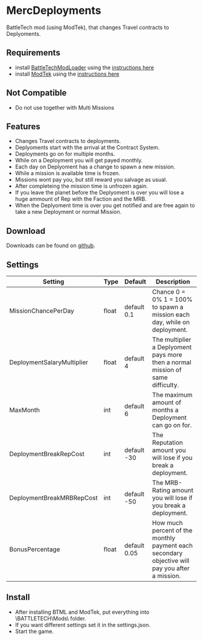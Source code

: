 # MercDeployments
BattleTech mod (using ModTek), that changes Travel contracts to Deplyoments.

## Requirements
* install [BattleTechModLoader](https://github.com/Mpstark/BattleTechModLoader/releases) using the [instructions here](https://github.com/Mpstark/BattleTechModLoader)
* install [ModTek](https://github.com/Mpstark/ModTek/releases) using the [instructions here](https://github.com/Mpstark/ModTek)

## Not Compatible
* Do not use together with Multi Missions

## Features
- Changes Travel contracts to deployments.
- Deplyoments start with the arrival at the Contract System.
- Deployments go on for multiple months.
- While on a Deployment you will get payed monthly.
- Each day on Deplyoment has a change to spawn a new mission.
- While a mission is available time is frozen.
- Missions wont pay you, but still reward you salvage as usual.
- After completeing the mission time is unfrozen again.
- If you leave the planet before the Deplyoment is over you will lose a huge ammount of Rep with the Faction and the MRB.
- When the Deplyoment time is over you get notified and are free again to take a new Deployment or normal Mission.

## Download

Downloads can be found on [github](https://github.com/Morphyum/MercDeployments/releases).

## Settings
Setting | Type | Default | Description
--- | --- | --- | ---
MissionChancePerDay | float | default 0.1 | Chance 0 = 0% 1 = 100% to spawn a mission each day, while on deployment.
DeploymentSalaryMultiplier | float | default 4 | The multiplier a Deplyoment pays more then a normal mission of same difficulty.
MaxMonth | int | default 6 | The maximum amount of months a Deployment can go on for.
DeploymentBreakRepCost | int | default -30 | The Reputation amount you will lose if you break a deployment.
DeploymentBreakMRBRepCost | int | default -50 | The MRB-Rating amount you will lose if you break a deployment.
BonusPercentage | float | default 0.05 | How much percent of the monthly payment each secondary objective will pay you after a mission.
    
## Install
- After installing BTML and ModTek, put  everything into \BATTLETECH\Mods\ folder.
- If you want different settings set it in the settings.json.
- Start the game.
